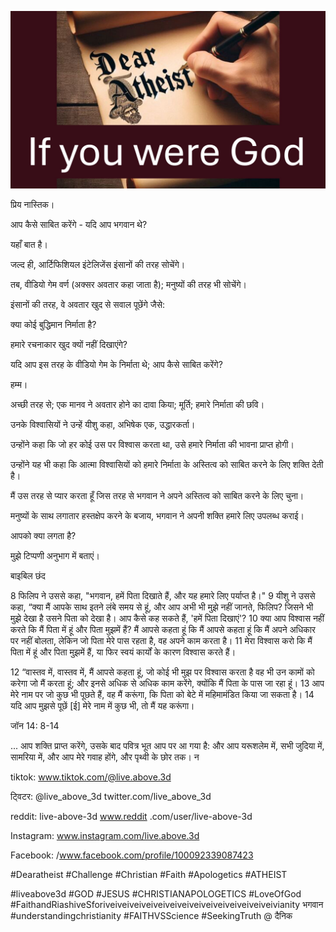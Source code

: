![Video cover image](../cover.jpg "cover photo")

प्रिय नास्तिक।

आप कैसे साबित करेंगे - यदि आप भगवान थे?

यहाँ बात है।

जल्द ही, आर्टिफिशियल इंटेलिजेंस इंसानों की तरह सोचेंगे।

तब, वीडियो गेम वर्ण (अक्सर अवतार कहा जाता है); मनुष्यों की तरह भी सोचेंगे।

इंसानों की तरह, वे अवतार खुद से सवाल पूछेंगे जैसे:

क्या कोई बुद्धिमान निर्माता है?

हमारे रचनाकार खुद क्यों नहीं दिखाएंगे?

यदि आप इस तरह के वीडियो गेम के निर्माता थे; आप कैसे साबित करेंगे?

हम्म।

अच्छी तरह से; एक मानव ने अवतार होने का दावा किया; मूर्ति; हमारे निर्माता की छवि।

उनके विश्वासियों ने उन्हें यीशु कहा, अभिषेक एक, उद्धारकर्ता।

उन्होंने कहा कि जो हर कोई उस पर विश्वास करता था, उसे हमारे निर्माता की भावना प्राप्त होगी।

उन्होंने यह भी कहा कि आत्मा विश्वासियों को हमारे निर्माता के अस्तित्व को साबित करने के लिए शक्ति देती है।

मैं उस तरह से प्यार करता हूँ जिस तरह से भगवान ने अपने अस्तित्व को साबित करने के लिए चुना।

मनुष्यों के साथ लगातार हस्तक्षेप करने के बजाय, भगवान ने अपनी शक्ति हमारे लिए उपलब्ध कराई।

आपको क्या लगता है?

मुझे टिप्पणी अनुभाग में बताएं।

बाइबिल छंद

8 फिलिप ने उससे कहा, "भगवान, हमें पिता दिखाते हैं, और यह हमारे लिए पर्याप्त है।" 9 यीशु ने उससे कहा, “क्या मैं आपके साथ इतने लंबे समय से हूं, और आप अभी भी मुझे नहीं जानते, फिलिप? जिसने भी मुझे देखा है उसने पिता को देखा है। आप कैसे कह सकते हैं, 'हमें पिता दिखाएं'? 10 क्या आप विश्वास नहीं करते कि मैं पिता में हूं और पिता मुझमें हैं? मैं आपसे कहता हूं कि मैं आपसे कहता हूं कि मैं अपने अधिकार पर नहीं बोलता, लेकिन जो पिता मेरे पास रहता है, वह अपने काम करता है। 11 मेरा विश्वास करो कि मैं पिता में हूं और पिता मुझमें हैं, या फिर स्वयं कार्यों के कारण विश्वास करते हैं।

12 “वास्तव में, वास्तव में, मैं आपसे कहता हूं, जो कोई भी मुझ पर विश्वास करता है वह भी उन कामों को करेगा जो मैं करता हूं; और इनसे अधिक से अधिक काम करेंगे, क्योंकि मैं पिता के पास जा रहा हूं। 13 आप मेरे नाम पर जो कुछ भी पूछते हैं, वह मैं करूंगा, कि पिता को बेटे में महिमामंडित किया जा सकता है। 14 यदि आप मुझसे पूछें [ई] मेरे नाम में कुछ भी, तो मैं यह करूंगा।

जॉन 14: 8-14

... आप शक्ति प्राप्त करेंगे, उसके बाद पवित्र भूत आप पर आ गया है: और आप यरूशलेम में, सभी जुदिया में, सामरिया में, और आप मेरे गवाह होंगे, और पृथ्वी के छोर तक। न 

tiktok: www.tiktok.com/@live.above.3d

ट्विटर: @live_above_3d twitter.com/live_above_3d

reddit: live-above-3d www.reddit .com/user/live-above-3d

Instagram: www.instagram.com/live.above.3d

Facebook: /www.facebook.com/profile/100092339087423

#Dearatheist #Challenge #Christian #Faith #Apologetics #ATHEIST

#liveabove3d #GOD #JESUS ​​#CHRISTIANAPOLOGETICS #LoveOfGod #FaithandRiashiveSforiveiveiveiveiveiveiveiveiveiveiveiveiveiveivianity भगवान #understandingchristianity #FAITHVSScience #SeekingTruth  @ दैनिक